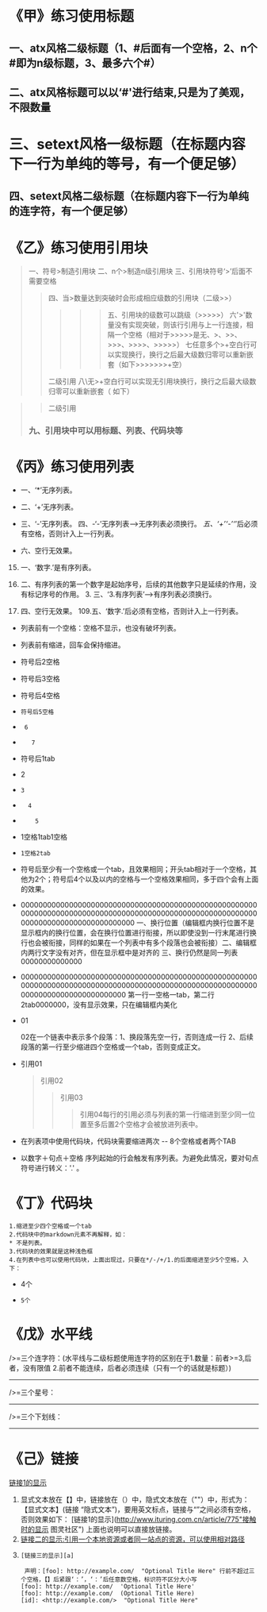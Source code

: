 # 《甲》练习使用标题
## 一、atx风格二级标题（1、#后面有一个空格，2、n个#即为n级标题，3、最多六个#）
## 二、atx风格标题可以以‘#'进行结束,只是为了美观，不限数量 #####
三、setext风格一级标题（在标题内容下一行为单纯的等号，有一个便足够）
=================
四、setext风格二级标题（在标题内容下一行为单纯的连字符，有一个便足够）
----------------


# 《乙》练习使用引用块
>一、符号>制造引用块
>二、n个>制造n级引用块
>三、引用块符号‘>’后面不需要空格
>>四、当>数量达到突破时会形成相应级数的引用块（二级>>）
>>>>>五、引用块的级数可以跳级（>>>>>）
>六'>'数量没有实现突破，则该行引用与上一行连接，相隔一个空格（相对于>>>>>是无、>、>>、>>>、>>>>、>>>>>）
>七任意多个>+空白行可以实现换行，换行之后最大级数归零可以重新嵌套（如下>>>>>>>+空）
>>>>>>>>
>>二级引用
>八\无>+空白行可以实现无引用块换行，换行之后最大级数归零可以重新嵌套（ 如下）

>>二级引用
>### 九、引用块中可以用标题、列表、代码块等

# 《丙》练习使用列表
*  一、‘*’无序列表。
+  二、‘+’无序列表。
-  三、‘-’无序列表。 四、-‘-’无序列表-->无序列表必须换行。
*五、‘+’‘-’‘*’后必须有空格，否则计入上一行列表。

* 六、空行无效果。
15.  一、‘数字.’是有序列表。
2.  二、有序列表的第一个数字是起始序号，后续的其他数字只是延续的作用，没有标记序号的作用。 3. 三、‘3.有序列表’-->有序列表必须换行。

99. 四、空行无效果。
109.五、‘数字.’后必须有空格，否则计入上一行列表。

 * 列表前有一个空格：空格不显示，也没有破坏列表。
 * 列表前有缩进，回车会保持缩进。
*  符号后2空格
*   符号后3空格
*    符号后4空格
*     符号后5空格
*      6
*        7
* 符号后1tab
*   2
*     3
*       4
*         5
*    1空格1tab1空格
*     1空格2tab
* 符号后至少有一个空格或一个tab，且效果相同；开头tab相对于一个空格，其他为2个；符号后4个以及以内的空格与一个空格效果相同，多于四个会有上面的效果。
* 00000000000000000000000000000000000000000000000000000000000000000000000000000000000000000000000000000000000000000000000000000000000000
一、换行位置（编辑框内换行位置不是显示框内的换行位置，会在换行位置进行衔接，所以即使没到一行末尾进行换行也会被衔接，同样的如果在一个列表中有多个段落也会被衔接）二、编辑框内两行文字没有对齐，但在显示框中是对齐的 三、换行仍然是同一列表00000000000000
*   000000000000000000000000000000000000000000000000000000000000000000000000000000000000000000000000000000000000000000000000000000000000
    第一行一空格一tab，第二行2tab0000000，没有显示效果，只在编辑框内美化
* 01

    02在一个链表中表示多个段落：1、换段落先空一行，否则连成一行 2、后续段落的第一行至少缩进四个空格或一个tab，否则变成正文。
*  引用01
   >引用02
   >>引用03
      >>>引用04每行的引用必须与列表的第一行缩进到至少同一位置至多后置2个空格才会被放进列表中。
* 在列表项中使用代码块，代码块需要缩进两次 -- 8个空格或者两个TAB
* 以数字＋句点＋空格 序列起始的行会触发有序列表。为避免此情况，要对句点符号进行转义：'\.' 。

# 《丁》代码块
    1.缩进至少四个空格或一个tab
    2.代码块中的markdown元素不再解释，如：
    * 不是列表。
    3.代码块的效果就是这种浅色框
    4.在列表中也可以使用代码块，上面出现过，只要在*/-/+/1.的后面缩进至少5个空格，入下：
*    4个
*     5个

# 《戊》水平线
/>=三个连字符：(水平线与二级标题使用连字符的区别在于1.数量：前者>=3,后者，没有限值 2.前者不能连续，后者必须连续（只有一个的话就是标题）)
- - -
/>=三个星号：
***
/>=三个下划线：
___

# 《己》链接
[链接1的显示](http://www.ituring.com.cn/article/775 "接触时的显示 图灵社区")
1. 显式文本放在【】中，链接放在（）中，隐式文本放在（""）中，形式为：【显式文本】(链接 “隐式文本”)，要用英文标点，链接与“”之间必须有空格，否则效果如下：
[链接1的显示](http://www.ituring.com.cn/article/775"接触时的显示 图灵社区")
上面也说明可以直接放链接。
2. [链接二的显示:引用一个本地资源或者同一站点的资源，可以使用相对路径](/README.md "隐式")
3.     [链接三的显示][a]

        声明：[foo]: http://example.com/  "Optional Title Here" 行前不超过三个空格，【】后紧跟‘：’，‘：’后任意数空格，标识符不区分大小写
       [foo]: http://example.com/  'Optional Title Here'
       [foo]: http://example.com/  (Optional Title Here)
       [id]: <http://example.com/>  "Optional Title Here"
[A]:http://www.ituring.com.cn/article/775  "隐" 
 
